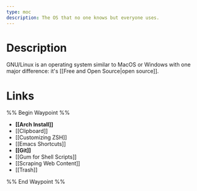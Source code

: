 ```yaml
---
type: moc
description: The OS that no one knows but everyone uses.
---
```


# Description
GNU/Linux is an operating system similar to MacOS or Windows with one major difference: it's [[Free and Open Source|open source]].

# Links
%% Begin Waypoint %%
- **[[Arch Install]]**
- [[Clipboard]]
- [[Customizing ZSH]]
- [[Emacs Shortcuts]]
- **[[Git]]**
- [[Gum for Shell Scripts]]
- [[Scraping Web Content]]
- [[Trash]]

%% End Waypoint %%
